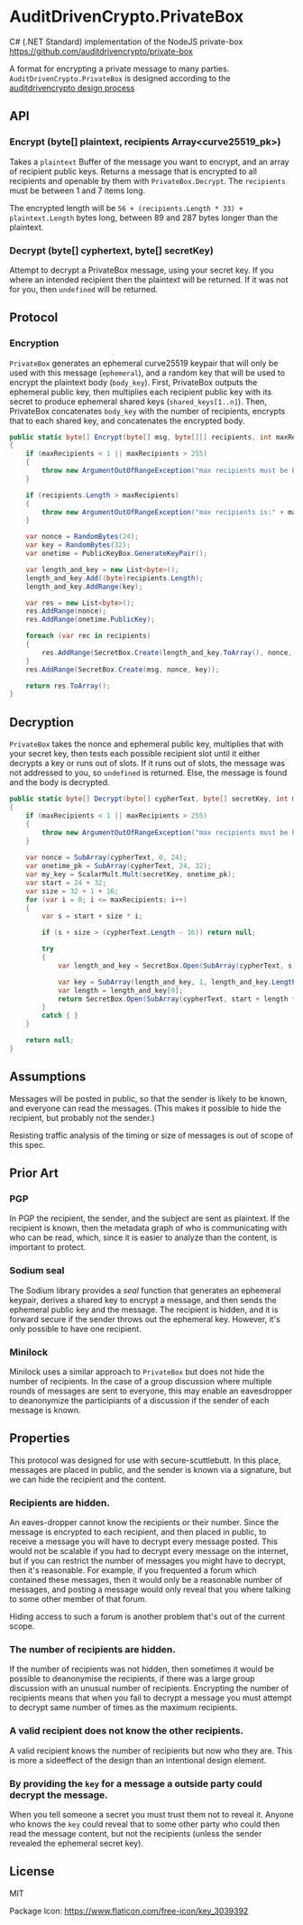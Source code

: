# AuditDrivenCrypto.PrivateBox
C# (.NET Standard) implementation of the NodeJS private-box https://github.com/auditdrivencrypto/private-box

A format for encrypting a private message to many parties.
`AuditDrivenCrypto.PrivateBox` is designed according to the [auditdrivencrypto design process](https://github.com/crypto-browserify/crypto-browserify/issues/128)

## API

### Encrypt (byte[] plaintext, recipients Array<curve25519_pk>)

Takes a `plaintext` Buffer of the message you want to encrypt,
and an array of recipient public keys.
Returns a message that is encrypted to all recipients
and openable by them with `PrivateBox.Decrypt`.
The `recipients` must be between 1 and 7 items long.

The encrypted length will be `56 + (recipients.Length * 33) + plaintext.Length` bytes long,
between 89 and 287 bytes longer than the plaintext.

### Decrypt (byte[] cyphertext, byte[] secretKey)

Attempt to decrypt a PrivateBox message, using your secret key.
If you where an intended recipient then the plaintext will be returned.
If it was not for you, then `undefined` will be returned.

## Protocol

### Encryption

`PrivateBox` generates an ephemeral curve25519 keypair that will only be used with this message (`ephemeral`),
and a random key that will be used to encrypt the plaintext body (`body_key`).
First, PrivateBox outputs the ephemeral public key, then multiplies each recipient public key
with its secret to produce ephemeral shared keys (`shared_keys[1..n]`).
Then, PrivateBox concatenates `body_key` with the number of recipients,
encrypts that to each shared key, and concatenates the encrypted body.

``` c#
public static byte[] Encrypt(byte[] msg, byte[][] recipients, int maxRecipients = DEFAULT_MAX)
{
	if (maxRecipients < 1 || maxRecipients > 255)
	{
		throw new ArgumentOutOfRangeException("max recipients must be between 1 and 255.");
	}

	if (recipients.Length > maxRecipients)
	{
		throw new ArgumentOutOfRangeException("max recipients is:" + maxRecipients + " found:" + recipients.Length);
	}

	var nonce = RandomBytes(24);
	var key = RandomBytes(32);
	var onetime = PublicKeyBox.GenerateKeyPair();

	var length_and_key = new List<byte>();
	length_and_key.Add((byte)recipients.Length);
	length_and_key.AddRange(key);

	var res = new List<byte>();
	res.AddRange(nonce);
	res.AddRange(onetime.PublicKey);

	foreach (var rec in recipients)
	{
		res.AddRange(SecretBox.Create(length_and_key.ToArray(), nonce, ScalarMult.Mult(onetime.PrivateKey, rec)));
	}
	res.AddRange(SecretBox.Create(msg, nonce, key));

	return res.ToArray();
}
```

## Decryption

`PrivateBox` takes the nonce and ephemeral public key,
multiplies that with your secret key, then tests each possible
recipient slot until it either decrypts a key or runs out of slots.
If it runs out of slots, the message was not addressed to you,
so `undefined` is returned. Else, the message is found and the body
is decrypted.

``` c#
public static byte[] Decrypt(byte[] cypherText, byte[] secretKey, int maxRecipients = DEFAULT_MAX)
{
	if (maxRecipients < 1 || maxRecipients > 255)
	{
		throw new ArgumentOutOfRangeException("max recipients must be between 1 and 255.");
	}
			
	var nonce = SubArray(cypherText, 0, 24);
	var onetime_pk = SubArray(cypherText, 24, 32);
	var my_key = ScalarMult.Mult(secretKey, onetime_pk);
	var start = 24 + 32;
	var size = 32 + 1 + 16;
	for (var i = 0; i <= maxRecipients; i++)
	{
		var s = start + size * i;

		if (s + size > (cypherText.Length - 16)) return null;

		try
		{
			var length_and_key = SecretBox.Open(SubArray(cypherText, s, size), nonce, my_key);

			var key = SubArray(length_and_key, 1, length_and_key.Length - 1);
			var length = length_and_key[0];
			return SecretBox.Open(SubArray(cypherText, start + length * size, cypherText.Length - (start + length * size)), nonce, key);
		}
		catch { }
	}

	return null;
}
```

## Assumptions

Messages will be posted in public, so that the sender is likely to be known,
and everyone can read the messages. (This makes it possible to hide the recipient,
but probably not the sender.)

Resisting traffic analysis of the timing or size of messages is out of scope of this spec.

## Prior Art

### PGP

In PGP the recipient, the sender, and the subject are sent as plaintext.
If the recipient is known, then the metadata graph of who is communicating with who can be read,
which, since it is easier to analyze than the content, is important to protect.

### Sodium seal

The Sodium library provides a _seal_ function that generates an ephemeral keypair,
derives a shared key to encrypt a message, and then sends the ephemeral public key and the message.
The recipient is hidden, and it is forward secure if the sender throws out the ephemeral key.
However, it's only possible to have one recipient.

### Minilock

Minilock uses a similar approach to `PrivateBox` but does not hide the
number of recipients. In the case of a group discussion where multiple rounds
of messages are sent to everyone, this may enable an eavesdropper to deanonymize
the participiants of a discussion if the sender of each message is known.

## Properties

This protocol was designed for use with secure-scuttlebutt.
In this place, messages are placed in public, and the sender is known via a signature,
but we can hide the recipient and the content.

### Recipients are hidden.

An eaves-dropper cannot know the recipients or their number.
Since the message is encrypted to each recipient, and then placed in public,
to receive a message you will have to decrypt every message posted.
This would not be scalable if you had to decrypt every message on the internet,
but if you can restrict the number of messages you might have to decrypt,
then it's reasonable. For example, if you frequented a forum which contained these messages,
then it would only be a reasonable number of messages, and posting a message would only
reveal that you where talking to some other member of that forum.

Hiding access to such a forum is another problem that's out of the current scope.

### The number of recipients are hidden.

If the number of recipients was not hidden, then sometimes it would be possible
to deanonymise the recipients, if there was a large group discussion with
an unusual number of recipients. Encrypting the number of recipients means that
when you fail to decrypt a message you must attempt to decrypt same number of times
as the maximum recipients.

### A valid recipient does not know the other recipients.

A valid recipient knows the number of recipients but now who they are.
This is more a sideeffect of the design than an intentional design element.

### By providing the `key` for a message a outside party could decrypt the message.

When you tell someone a secret you must trust them not to reveal it.
Anyone who knows the `key` could reveal that to some other party who could then read the message content,
but not the recipients (unless the sender revealed the ephemeral secret key).

## License

MIT

Package Icon: https://www.flaticon.com/free-icon/key_3039392
